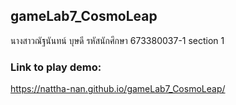 ## gameLab7_CosmoLeap

นางสาวณัฐนันทน์ บุษดี รหัสนักศึกษา 673380037-1 section 1

### Link to play demo:

https://nattha-nan.github.io/gameLab7_CosmoLeap/
